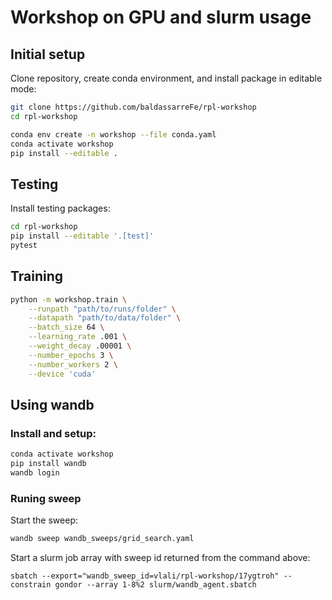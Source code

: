 # Workshop on GPU and slurm usage

## Initial setup

Clone repository, create conda environment, and install package in editable mode:

```bash
git clone https://github.com/baldassarreFe/rpl-workshop
cd rpl-workshop

conda env create -n workshop --file conda.yaml
conda activate workshop
pip install --editable .
```

## Testing

Install testing packages:

```bash
cd rpl-workshop
pip install --editable '.[test]'
pytest
```

## Training

```bash
python -m workshop.train \
    --runpath "path/to/runs/folder" \
    --datapath "path/to/data/folder" \
    --batch_size 64 \
    --learning_rate .001 \
    --weight_decay .00001 \
    --number_epochs 3 \
    --number_workers 2 \
    --device 'cuda'
```

## Using wandb

### Install and setup:

```bash
conda activate workshop
pip install wandb
wandb login
```

### Runing sweep
Start the sweep:
```bash
wandb sweep wandb_sweeps/grid_search.yaml
```

Start a slurm job array with sweep id returned from the command above:
```bach
sbatch --export="wandb_sweep_id=vlali/rpl-workshop/17ygtroh" --constrain gondor --array 1-8%2 slurm/wandb_agent.sbatch
```
